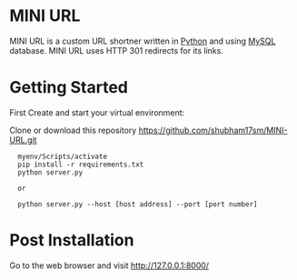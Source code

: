 # MINI URL 

MINI URL is a custom URL shortner written in [Python](https://www.python.org/) and using [MySQL](https://www.mysql.com/) database. MINI URL uses HTTP 301 redirects for its links.

# Getting Started

First Create and start your virtual environment:

Clone or download this repository
https://github.com/shubham17sm/MINI-URL.git

```
  myenv/Scripts/activate
  pip install -r requirements.txt
  python server.py

  or 

  python server.py --host [host address] --port [port number]
```

# Post Installation
Go to the web browser and visit http://127.0.0.1:8000/

